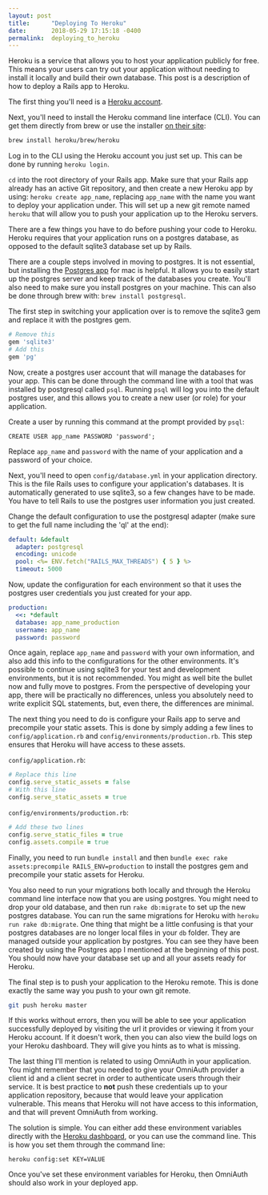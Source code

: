 ```yaml
---
layout: post
title:      "Deploying To Heroku"
date:       2018-05-29 17:15:18 -0400
permalink:  deploying_to_heroku
---
```



Heroku is a service that allows you to host your application publicly for free. This means your users can try out your application without needing to install it locally and build their own database. This post is a description of how to deploy a Rails app to Heroku.

The first thing you'll need is a [Heroku account](https://signup.heroku.com/login).

Next, you'll need to install the Heroku command line interface (CLI). You can get them directly from brew or use the installer [on their site](https://devcenter.heroku.com/articles/heroku-cli):

```bash
brew install heroku/brew/heroku
```

Log in to the CLI using the Heroku account you just set up. This can be done by running `heroku login`.

`cd` into the root directory of your Rails app. Make sure that your Rails app already has an active Git repository, and then create a new Heroku app by using: `heroku create app_name`, replacing `app_name` with the name you want to deploy your application under. This will set up a new git remote named `heroku` that will allow you to push your application up to the Heroku servers.

There are a few things you have to do before pushing your code to Heroku. Heroku requires that your application runs on a postgres database, as opposed to the default sqlite3 database set up by Rails.

There are a couple steps involved in moving to postgres. It is not essential, but installing the [Postgres app](https://postgresapp.com/) for mac is helpful. It allows you to easily start up the postgres server and keep track of the databases you create. You'll also need to make sure you install postgres on your machine. This can also be done through brew with: `brew install postgresql`.

The first step in switching your application over is to remove the sqlite3 gem and replace it with the postgres gem.

```ruby
# Remove this
gem 'sqlite3'
# Add this
gem 'pg'
```

Now, create a postgres user account that will manage the databases for your app. This can be done through the command line with a tool that was installed by postgresql called `psql`. Running `psql` will log you into the default postgres user, and this allows you to create a new user (or role) for your application.

Create a user by running this command at the prompt provided by `psql`:

```postgres
CREATE USER app_name PASSWORD 'password';
```

Replace `app_name` and `password` with the name of your application and a password of your choice.

Next, you'll need to open `config/database.yml` in your application directory. This is the file Rails uses to configure your application's databases. It is automatically generated to use sqlite3, so a few changes have to be made. You have to tell Rails to use the postgres user information you just created.

Change the default configuration to use the postgresql adapter (make sure to get the full name including the 'ql' at the end):

```yaml
default: &default
  adapter: postgresql
  encoding: unicode
  pool: <%= ENV.fetch("RAILS_MAX_THREADS") { 5 } %>
  timeout: 5000
```

Now, update the configuration for each environment so that it uses the postgres user credentials you just created for your app.

```yaml
production:
  <<: *default
  database: app_name_production
  username: app_name
  password: password
```

Once again, replace `app_name` and `password` with your own information, and also add this info to the configurations for the other environments. It's possible to continue using sqlite3 for your test and development environments, but it is not recommended. You might as well bite the bullet now and fully move to postgres. From the perspective of developing your app, there will be practically no differences, unless you absolutely need to write explicit SQL statements, but, even there, the differences are minimal.

The next thing you need to do is configure your Rails app to serve and precompile your static assets. This is done by simply adding a few lines to `config/application.rb` and `config/environments/production.rb`. This step ensures that Heroku will have access to these assets.

`config/application.rb`:
```ruby
# Replace this line
config.serve_static_assets = false
# With this line
config.serve_static_assets = true
```

`config/environments/production.rb`:
```ruby
# Add these two lines
config.serve_static_files = true
config.assets.compile = true
```

Finally, you need to run `bundle install` and then `bundle exec rake assets:precompile RAILS_ENV=production` to install the postgres gem and precompile your static assets for Heroku.

You also need to run your migrations both locally and through the Heroku command line interface now that you are using postgres. You might need to drop your old database, and then run `rake db:migrate` to set up the new postgres database. You can run the same migrations for Heroku with `heroku run rake db:migrate`. One thing that might be a little confusing is that your postgres databases are no longer local files in your `db` folder. They are managed outside your application by postgres. You can see they have been created by using the Postgres app I mentioned at the beginning of this post. You should now have your database set up and all your assets ready for Heroku.

The final step is to push your application to the Heroku remote. This is done exactly the same way you push to your own git remote.

```bash
git push heroku master
```

If this works without errors, then you will be able to see your application successfully deployed by visiting the url it provides or viewing it from your Heroku account. If it doesn't work, then you can also view the build logs on your Heroku dashboard. They will give you hints as to what is missing.

The last thing I'll mention is related to using OmniAuth in your application. You might remember that you needed to give your OmniAuth provider a client id and a client secret in order to authenticate users through their service. It is best practice to **not** push these credentials up to your application repository, because that would leave your application vulnerable. This means that Heroku will not have access to this information, and that will prevent OmniAuth from working.

The solution is simple. You can either add these environment variables directly with the [Heroku dashboard](https://devcenter.heroku.com/articles/config-vars), or you can use the command line. This is how you set them through the command line:

```
heroku config:set KEY=VALUE
```

Once you've set these environment variables for Heroku, then OmniAuth should also work in your deployed app.







